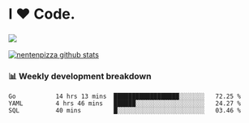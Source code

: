 # I ❤️ Code.

### ![](http://img.shields.io/badge/Go-language-blue?style=for-the-badge&logo=appveyor)
[![nentenpizza github stats](https://github-readme-stats.vercel.app/api?username=nentenpizza&count_private=true)](https://github.com/anuraghazra/github-readme-stats)

### 📊 Weekly development breakdown

<!--START_SECTION:waka-->
```text
Go           14 hrs 13 mins  ██████████████████░░░░░░░   72.25 % 
YAML         4 hrs 46 mins   ██████░░░░░░░░░░░░░░░░░░░   24.27 % 
SQL          40 mins         █░░░░░░░░░░░░░░░░░░░░░░░░   03.46 % 
```
<!--END_SECTION:waka-->

